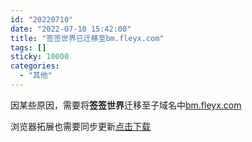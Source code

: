 ```yaml
---
id: "20220710"
date: "2022-07-10 15:42:00"
title: "签签世界已迁移至bm.fleyx.com"
tags: []
sticky: 10000
categories:
  - "其他"
---
```


因某些原因，需要将**签签世界**迁移至子域名中[bm.fleyx.com](https://bm.fleyx.com)

浏览器拓展也需要同步更新[点击下载](https://bm.fleyx.com/static/bookmarkBrowserPlugin.zip)
